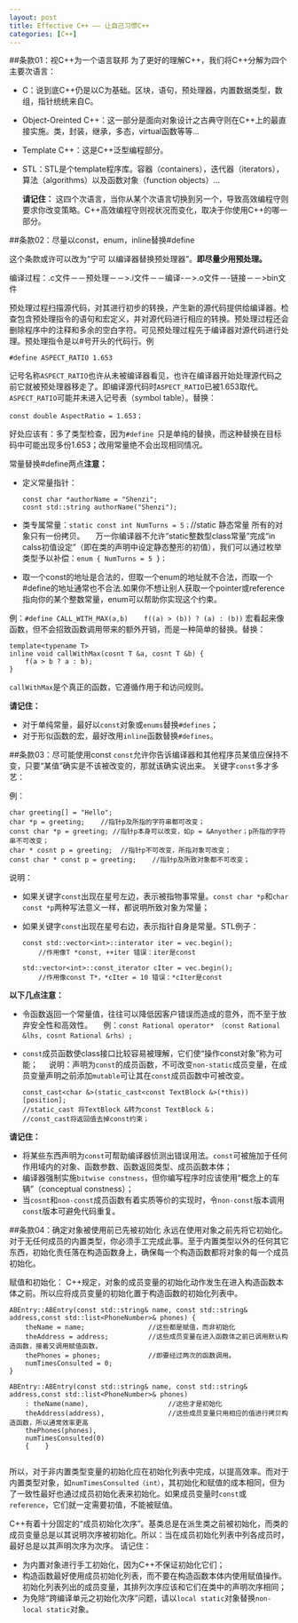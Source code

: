 ```yaml
---
layout: post
title: Effective C++ —— 让自己习惯C++
categories: [C++]
---
```


##条款01：视C++为一个语言联邦
为了更好的理解C++，我们将C++分解为四个主要次语言：

-  C：说到底C++仍是以C为基础。区块，语句，预处理器，内置数据类型，数组，指针统统来自C。
-  Object-Oreinted C++：这一部分是面向对象设计之古典守则在C++上的最直接实施。类，封装，继承，多态，virtual函数等等...
-	Template C++：这是C++泛型编程部分。
-	STL：STL是个template程序库。容器（containers），迭代器（iterators），算法（algorithms）以及函数对象（function objects）...

	**请记住：**
	这四个次语言，当你从某个次语言切换到另一个，导致高效编程守则要求你改变策略。C++高效编程守则视状况而变化，取决于你使用C++的哪一部分。

##条款02：尽量以const，enum，inline替换#define     

这个条款或许可以改为“宁可 以编译器替换预处理器”。**即尽量少用预处理。**

编译过程：.c文件－－预处理－－>.i文件－－编译-－>.o文件－-链接－－>bin文件

预处理过程扫描源代码，对其进行初步的转换，产生新的源代码提供给编译器。检查包含预处理指令的语句和宏定义，并对源代码进行相应的转换。预处理过程还会删除程序中的注释和多余的空白字符。可见预处理过程先于编译器对源代码进行处理。预处理指令是以#号开头的代码行。例

	#define ASPECT_RATIO 1.653

记号名称`ASPECT_RATIO`也许从未被编译器看见，也许在编译器开始处理源代码之前它就被预处理器移走了。即编译源代码时`ASPECT_RATIO`已被1.653取代。`ASPECT_RATIO`可能并未进入记号表（symbol table）。替换：

	const double AspectRatio = 1.653；

好处应该有：多了类型检查，因为`#define `只是单纯的替换，而这种替换在目标码中可能出现多份1.653；改用常量绝不会出现相同情况。

常量替换#define两点**注意：**

-	定义常量指针：

		const char *authorName = "Shenzi";
		cosnt std::string authorName("Shenzi");	


-	类专属常量：`static const int NumTurns = 5；`//static 静态常量 所有的对象只有一份拷贝。
    万一你编译器不允许“static整数型class常量”完成“in calss初值设定”（即在类的声明中设定静态整形的初值），我们可以通过枚举类型予以补偿：`enum { NumTurns = 5 }；`
-	取一个const的地址是合法的，但取一个enum的地址就不合法，而取一个#define的地址通常也不合法.如果你不想让别人获取一个pointer或reference指向你的某个整数常量，enum可以帮助你实现这个约束。

例：`#define CALL_WITH_MAX(a,b)    f((a) > (b)) ? (a) : (b))`
宏看起来像函数，但不会招致函数调用带来的额外开销，而是一种简单的替换。替换：

	template<typename T>
	inline void callWithMax(cosnt T &a, cosnt T &b) {
		f(a > b ? a : b);
	}

`callWithMax`是个真正的函数，它遵循作用于和访问规则。

**请记住：**

-	对于单纯常量，最好以`const`对象或`enums`替换`#defines`；
-	对于形似函数的宏，最好改用`inline`函数替换`#defines`。        

##条款03：尽可能使用const
`const`允许你告诉编译器和其他程序员某值应保持不变，只要“某值”确实是不该被改变的，那就该确实说出来。
关键字`const`多才多艺：

例：

	char greeting[] = "Hello";
	char *p = greeting;    //指针p及所指的字符串都可改变；
	const char *p = greeting; //指针p本身可以改变，如p = &Anyother；p所指的字符串不可改变；
	char * cosnt p = greeting;  //指针p不可改变，所指对象可改变；
	const char * const p = greeting;    //指针p及所致对象都不可改变；

说明：

-	如果关键字`const`出现在星号左边，表示被指物事常量。`const char *p`和`char const *p`两种写法意义一样，都说明所致对象为常量；
-	如果关键字`const`出现在星号右边，表示指针自身是常量。STL例子：

		const std::vector<int>::interator iter = vec.begin();
			//作用像T *const, ++iter 错误：iter是const
		
		std::vector<int>::const_iterator cIter = vec.begin();
			//作用像const T*，*cIter = 10 错误：*cIter是const


**以下几点注意：**

-	令函数返回一个常量值，往往可以降低因客户错误而造成的意外，而不至于放弃安全性和高效性。
    例：`const Rational operator* （const Rational &lhs, cosnt Rational &rhs）;`
-	`const`成员函数使class接口比较容易被理解，它们使“操作const对象”称为可能；
    说明：声明为`const`的成员函数，不可改变`non-static`成员变量，在成员变量声明之前添加`mutable`可让其在`const`成员函数中可被改变。

		const_cast<char &>(static_cast<const TextBlock &>(*this))[position];
		//static_cast 将TextBlock &转为const TextBlock &；
		//const_cast将返回值去掉const约束；


**请记住：**

-	将某些东西声明为`const`可帮助编译器侦测出错误用法。`const`可被施加于任何作用域内的对象、函数参数、函数返回类型、成员函数本体；
-	编译器强制实施`bitwise constness`，但你编写程序时应该使用“概念上的车辆”（conceptual constness）；
-	当`cosnt`和`non-const`成员函数有着实质等价的实现时，令`non-const`版本调用`const`版本可避免代码重复。

##条款04：确定对象被使用前已先被初始化
永远在使用对象之前先将它初始化。对于无任何成员的内置类型，你必须手工完成此事。至于内置类型以外的任何其它东西，初始化责任落在构造函数身上，确保每一个构造函数都将对象的每一个成员初始化。

赋值和初始化：
C++规定，对象的成员变量的初始化动作发生在进入构造函数本体之前。所以应将成员变量的初始化置于构造函数的初始化列表中。

	ABEntry::ABEntry(const std::string& name, const std::string& address,const std::list<PhoneNumber>& phones) { 
		theName = name;                //这些都是赋值，而非初始化
		theAddress = address;          //这些成员变量在进入函数体之前已调用默认构造函数，接着又调用赋值函数，
		thePhones = phones;            //即要经过两次的函数调用。            
		numTimesConsulted = 0;
	} 
	
	ABEntry::ABEntry(const std::string& name, const std::string& address,const std::list<PhoneNumber>& phones) 
		: theName(name),                    //这些才是初始化 
		theAddress(address),                //这些成员变量只用相应的值进行拷贝构造函数，所以通常效率更高
		thePhones(phones),
		numTimesConsulted(0)
		{    }
	 
所以，对于非内置类型变量的初始化应在初始化列表中完成，以提高效率。而对于内置类型对象，如`numTimesConsulted（int）`，其初始化和赋值的成本相同，但为了一致性最好也通过成员初始化表来初始化。如果成员变量时`const`或`reference`，它们就一定需要初值，不能被赋值。

C++有着十分固定的“成员初始化次序”。基类总是在派生类之前被初始化，而类的成员变量总是以其说明次序被初始化。所以：当在成员初始化列表中列各成员时，最好总是以其声明次序为次序。
请记住：

-	为内置对象进行手工初始化，因为C++不保证初始化它们；
-	构造函数最好使用成员初始化列表，而不要在构造函数本体内使用赋值操作。初始化列表列出的成员变量，其排列次序应该和它们在类中的声明次序相同；
-	为免除“跨编译单元之初始化次序”问题，请以`local static`对象替换`non-local static`对象。   

